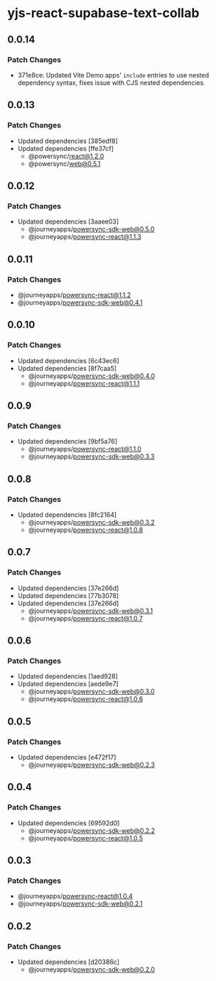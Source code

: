# yjs-react-supabase-text-collab

## 0.0.14

### Patch Changes

- 371e8ce: Updated Vite Demo apps' `include` entries to use nested dependency syntax, fixes issue with CJS nested dependencies.

## 0.0.13

### Patch Changes

- Updated dependencies [385edf8]
- Updated dependencies [ffe37cf]
  - @powersync/react@1.2.0
  - @powersync/web@0.5.1

## 0.0.12

### Patch Changes

- Updated dependencies [3aaee03]
  - @journeyapps/powersync-sdk-web@0.5.0
  - @journeyapps/powersync-react@1.1.3

## 0.0.11

### Patch Changes

- @journeyapps/powersync-react@1.1.2
- @journeyapps/powersync-sdk-web@0.4.1

## 0.0.10

### Patch Changes

- Updated dependencies [6c43ec6]
- Updated dependencies [8f7caa5]
  - @journeyapps/powersync-sdk-web@0.4.0
  - @journeyapps/powersync-react@1.1.1

## 0.0.9

### Patch Changes

- Updated dependencies [9bf5a76]
  - @journeyapps/powersync-react@1.1.0
  - @journeyapps/powersync-sdk-web@0.3.3

## 0.0.8

### Patch Changes

- Updated dependencies [8fc2164]
  - @journeyapps/powersync-sdk-web@0.3.2
  - @journeyapps/powersync-react@1.0.8

## 0.0.7

### Patch Changes

- Updated dependencies [37e266d]
- Updated dependencies [77b3078]
- Updated dependencies [37e266d]
  - @journeyapps/powersync-sdk-web@0.3.1
  - @journeyapps/powersync-react@1.0.7

## 0.0.6

### Patch Changes

- Updated dependencies [1aed928]
- Updated dependencies [aede9e7]
  - @journeyapps/powersync-sdk-web@0.3.0
  - @journeyapps/powersync-react@1.0.6

## 0.0.5

### Patch Changes

- Updated dependencies [e472f17]
  - @journeyapps/powersync-sdk-web@0.2.3

## 0.0.4

### Patch Changes

- Updated dependencies [69592d0]
  - @journeyapps/powersync-sdk-web@0.2.2
  - @journeyapps/powersync-react@1.0.5

## 0.0.3

### Patch Changes

- @journeyapps/powersync-react@1.0.4
- @journeyapps/powersync-sdk-web@0.2.1

## 0.0.2

### Patch Changes

- Updated dependencies [d20386c]
  - @journeyapps/powersync-sdk-web@0.2.0
